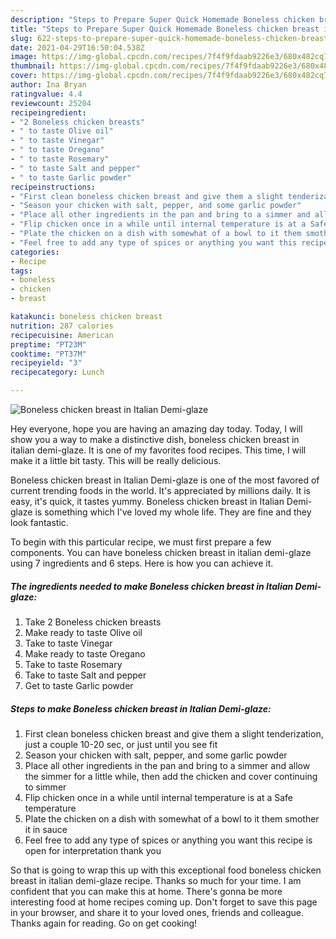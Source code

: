 ```yaml
---
description: "Steps to Prepare Super Quick Homemade Boneless chicken breast in Italian Demi-glaze"
title: "Steps to Prepare Super Quick Homemade Boneless chicken breast in Italian Demi-glaze"
slug: 622-steps-to-prepare-super-quick-homemade-boneless-chicken-breast-in-italian-demi-glaze
date: 2021-04-29T16:50:04.538Z
image: https://img-global.cpcdn.com/recipes/7f4f9fdaab9226e3/680x482cq70/boneless-chicken-breast-in-italian-demi-glaze-recipe-main-photo.jpg
thumbnail: https://img-global.cpcdn.com/recipes/7f4f9fdaab9226e3/680x482cq70/boneless-chicken-breast-in-italian-demi-glaze-recipe-main-photo.jpg
cover: https://img-global.cpcdn.com/recipes/7f4f9fdaab9226e3/680x482cq70/boneless-chicken-breast-in-italian-demi-glaze-recipe-main-photo.jpg
author: Ina Bryan
ratingvalue: 4.4
reviewcount: 25204
recipeingredient:
- "2 Boneless chicken breasts"
- " to taste Olive oil"
- " to taste Vinegar"
- " to taste Oregano"
- " to taste Rosemary"
- " to taste Salt and pepper"
- " to taste Garlic powder"
recipeinstructions:
- "First clean boneless chicken breast and give them a slight tenderization, just a couple 10-20 sec, or just until you see fit"
- "Season your chicken with salt, pepper, and some garlic powder"
- "Place all other ingredients in the pan and bring to a simmer and allow the simmer for a little while, then add the chicken and cover continuing to simmer"
- "Flip chicken once in a while until internal temperature is at a Safe temperature"
- "Plate the chicken on a dish with somewhat of a bowl to it them smother it in sauce"
- "Feel free to add any type of spices or anything you want this recipe is open for interpretation thank you"
categories:
- Recipe
tags:
- boneless
- chicken
- breast

katakunci: boneless chicken breast 
nutrition: 287 calories
recipecuisine: American
preptime: "PT23M"
cooktime: "PT37M"
recipeyield: "3"
recipecategory: Lunch

---
```



![Boneless chicken breast in Italian Demi-glaze](https://img-global.cpcdn.com/recipes/7f4f9fdaab9226e3/680x482cq70/boneless-chicken-breast-in-italian-demi-glaze-recipe-main-photo.jpg)

Hey everyone, hope you are having an amazing day today. Today, I will show you a way to make a distinctive dish, boneless chicken breast in italian demi-glaze. It is one of my favorites food recipes. This time, I will make it a little bit tasty. This will be really delicious.

Boneless chicken breast in Italian Demi-glaze is one of the most favored of current trending foods in the world. It's appreciated by millions daily. It is easy, it's quick, it tastes yummy. Boneless chicken breast in Italian Demi-glaze is something which I've loved my whole life. They are fine and they look fantastic.




To begin with this particular recipe, we must first prepare a few components. You can have boneless chicken breast in italian demi-glaze using 7 ingredients and 6 steps. Here is how you can achieve it.

<!--inarticleads1-->

##### The ingredients needed to make Boneless chicken breast in Italian Demi-glaze:

1. Take 2 Boneless chicken breasts
1. Make ready  to taste Olive oil
1. Take  to taste Vinegar
1. Make ready  to taste Oregano
1. Take  to taste Rosemary
1. Take  to taste Salt and pepper
1. Get  to taste Garlic powder




<!--inarticleads2-->

##### Steps to make Boneless chicken breast in Italian Demi-glaze:

1. First clean boneless chicken breast and give them a slight tenderization, just a couple 10-20 sec, or just until you see fit
1. Season your chicken with salt, pepper, and some garlic powder
1. Place all other ingredients in the pan and bring to a simmer and allow the simmer for a little while, then add the chicken and cover continuing to simmer
1. Flip chicken once in a while until internal temperature is at a Safe temperature
1. Plate the chicken on a dish with somewhat of a bowl to it them smother it in sauce
1. Feel free to add any type of spices or anything you want this recipe is open for interpretation thank you




So that is going to wrap this up with this exceptional food boneless chicken breast in italian demi-glaze recipe. Thanks so much for your time. I am confident that you can make this at home. There's gonna be more interesting food at home recipes coming up. Don't forget to save this page in your browser, and share it to your loved ones, friends and colleague. Thanks again for reading. Go on get cooking!
